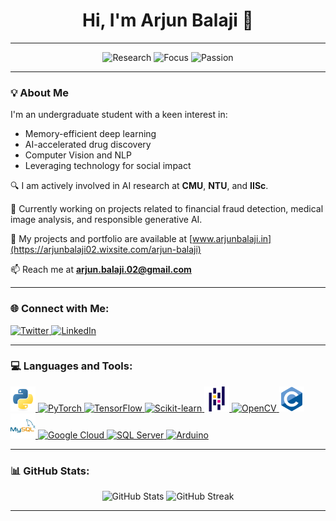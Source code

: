 <h1 align="center">Hi, I'm Arjun Balaji 👋</h1>

---

<p align="center">
  <img src="https://img.shields.io/badge/AI%20Research-CMU%2C%20NTU%2C%20IISc-blue?style=flat-square" alt="Research">
  <img src="https://img.shields.io/badge/Focus-Memory%20Efficient%20DL%2C%20Drug%20Discovery%2C%20Computer%20Vision-yellow?style=flat-square" alt="Focus">
  <img src="https://img.shields.io/badge/Passion-Social%20Impact-red?style=flat-square" alt="Passion">
</p>

---

### 💡 About Me
I'm an undergraduate student with a keen interest in:
- Memory-efficient deep learning
- AI-accelerated drug discovery
- Computer Vision and NLP
- Leveraging technology for social impact

🔍 I am actively involved in AI research at **CMU**, **NTU**, and **IISc**.

🌱 Currently working on projects related to financial fraud detection, medical image analysis, and responsible generative AI.

💼 My projects and portfolio are available at [www.arjunbalaji.in](https://arjunbalaji02.wixsite.com/arjun-balaji)

📫 Reach me at **arjun.balaji.02@gmail.com**

---

### 🌐 Connect with Me:
<p align="left">
  <a href="https://twitter.com/kaizen797" target="_blank">
    <img src="https://img.shields.io/badge/Twitter-1DA1F2?style=for-the-badge&logo=twitter&logoColor=white" alt="Twitter"/>
  </a>
  <a href="https://www.linkedin.com/in/arjun-balaji-b2b28b229/" target="_blank">
    <img src="https://img.shields.io/badge/LinkedIn-0077B5?style=for-the-badge&logo=linkedin&logoColor=white" alt="LinkedIn"/>
  </a>
</p>

---

### 💻 Languages and Tools:
<p align="left">
  <a href="https://www.python.org" target="_blank" rel="noreferrer">
    <img src="https://raw.githubusercontent.com/devicons/devicon/master/icons/python/python-original.svg" alt="Python" width="40" height="40"/>
  </a>
  <a href="https://pytorch.org/" target="_blank" rel="noreferrer">
    <img src="https://www.vectorlogo.zone/logos/pytorch/pytorch-icon.svg" alt="PyTorch" width="40" height="40"/>
  </a>
  <a href="https://www.tensorflow.org" target="_blank" rel="noreferrer">
    <img src="https://www.vectorlogo.zone/logos/tensorflow/tensorflow-icon.svg" alt="TensorFlow" width="40" height="40"/>
  </a>
  <a href="https://scikit-learn.org/" target="_blank" rel="noreferrer">
    <img src="https://upload.wikimedia.org/wikipedia/commons/0/05/Scikit_learn_logo_small.svg" alt="Scikit-learn" width="40" height="40"/>
  </a>
  <a href="https://pandas.pydata.org/" target="_blank" rel="noreferrer">
    <img src="https://raw.githubusercontent.com/devicons/devicon/2ae2a900d2f041da66e950e4d48052658d850630/icons/pandas/pandas-original.svg" alt="Pandas" width="40" height="40"/>
  </a>
  <a href="https://opencv.org/" target="_blank" rel="noreferrer">
    <img src="https://www.vectorlogo.zone/logos/opencv/opencv-icon.svg" alt="OpenCV" width="40" height="40"/>
  </a>
  <a href="https://www.cprogramming.com/" target="_blank" rel="noreferrer">
    <img src="https://raw.githubusercontent.com/devicons/devicon/master/icons/c/c-original.svg" alt="C" width="40" height="40"/>
  </a>
  <a href="https://www.mysql.com/" target="_blank" rel="noreferrer">
    <img src="https://raw.githubusercontent.com/devicons/devicon/master/icons/mysql/mysql-original-wordmark.svg" alt="MySQL" width="40" height="40"/>
  </a>
  <a href="https://cloud.google.com" target="_blank" rel="noreferrer">
    <img src="https://www.vectorlogo.zone/logos/google_cloud/google_cloud-icon.svg" alt="Google Cloud" width="40" height="40"/>
  </a>
  <a href="https://www.microsoft.com/en-us/sql-server" target="_blank" rel="noreferrer">
    <img src="https://www.svgrepo.com/show/303229/microsoft-sql-server-logo.svg" alt="SQL Server" width="40" height="40"/>
  </a>
  <a href="https://www.arduino.cc/" target="_blank" rel="noreferrer">
    <img src="https://cdn.worldvectorlogo.com/logos/arduino-1.svg" alt="Arduino" width="40" height="40"/>
  </a>
</p>

---

### 📊 GitHub Stats:
<p align="center">
  <img src="https://github-readme-stats.vercel.app/api?username=arjunbalaji02&show_icons=true&theme=radical" alt="GitHub Stats" />
  <img src="https://github-readme-streak-stats.herokuapp.com/?user=arjunbalaji02&theme=radical" alt="GitHub Streak" />
</p>

---
